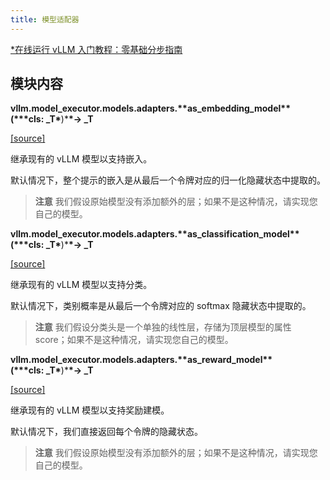 ```yaml
---
title: 模型适配器
---
```


[\*在线运行 vLLM 入门教程：零基础分步指南](https://openbayes.com/console/public/tutorials/rXxb5fZFr29?utm_source=vLLM-CNdoc&utm_medium=vLLM-CNdoc-V1&utm_campaign=vLLM-CNdoc-V1-25ap)

## 模块内容

**vllm.model_executor.models.adapters.\*\***as_embedding_model\***\*(\*\*\***cls: _T**\***)\***\*→ _T**

[[source]](https://github.com/vllm-project/vllm/blob/main/vllm/model_executor/models/adapters.py#L116)

继承现有的 vLLM 模型以支持嵌入。

默认情况下，整个提示的嵌入是从最后一个令牌对应的归一化隐藏状态中提取的。

> **注意**
> 我们假设原始模型没有添加额外的层；如果不是这种情况，请实现您自己的模型。

**vllm.model_executor.models.adapters.\*\***as_classification_model\***\*(\*\*\***cls: _T**\***)\***\*→ _T**

[[source]](https://github.com/vllm-project/vllm/blob/main/vllm/model_executor/models/adapters.py#L146)

继承现有的 vLLM 模型以支持分类。

默认情况下，类别概率是从最后一个令牌对应的 softmax 隐藏状态中提取的。

> **注意**
> 我们假设分类头是一个单独的线性层，存储为顶层模型的属性 score；如果不是这种情况，请实现您自己的模型。

**vllm.model_executor.models.adapters.\*\***as_reward_model\***\*(\*\*\***cls: _T**\***)\***\*→ _T**

[[source]](https://github.com/vllm-project/vllm/blob/main/vllm/model_executor/models/adapters.py#L219)

继承现有的 vLLM 模型以支持奖励建模。

默认情况下，我们直接返回每个令牌的隐藏状态。

> **注意**
> 我们假设原始模型没有添加额外的层；如果不是这种情况，请实现您自己的模型。
